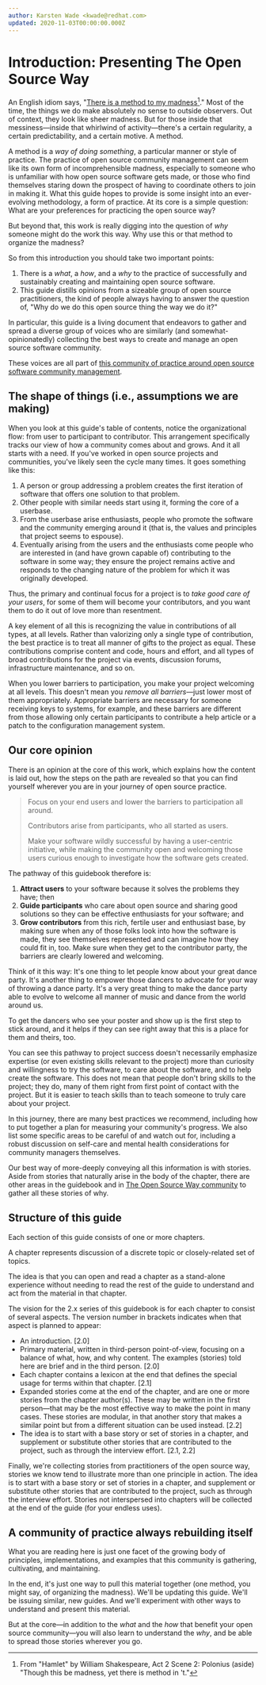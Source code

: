 ```yaml
---
author: Karsten Wade <kwade@redhat.com>
updated: 2020-11-03T00:00:00.000Z
---
```


# Introduction: Presenting The Open Source Way
An English idiom says, "[There is a method to my madness](#user-content-fn-1)[^1]." Most of the time, the things we do make absolutely no sense to outside observers. Out of context, they look like sheer madness. But for those inside that messiness—inside that whirlwind of activity—there's a certain regularity, a certain predictability, and a certain motive. A method.

A method is a _way of doing something_, a particular manner or style of practice. The practice of open source community management can seem like its own form of incomprehensible madness, especially to someone who is unfamiliar with how open source software gets made, or those who find themselves staring down the prospect of having to coordinate others to join in making it. What this guide hopes to provide is some insight into an ever-evolving methodology, a form of practice. At its core is a simple question: What are your preferences for practicing the open source way?

But beyond that, this work is really digging into the question of _why_ someone might do the work this way. Why use this or that method to organize the madness?

So from this introduction you should take two important points:

1. There is a _what_, a _how_, and a _why_ to the practice of successfully and sustainably creating and maintaining open source software.
2. This guide distills opinions from a sizeable group of open source practitioners, the kind of people always having to answer the question of, "Why do we do this open source thing the way we do it?"

In particular, this guide is a living document that endeavors to gather and spread a diverse group of voices who are similarly (and somewhat-opinionatedly) collecting the best ways to create and manage an open source software community.

These voices are all part of [this community of practice around open source software community management](https://theopensourceway.org).

## The shape of things (i.e., assumptions we are making)
When you look at this guide's table of contents, notice the organizational flow: from user to participant to contributor. This arrangement specifically tracks our view of how a community comes about and grows. And it all starts with a need. If you've worked in open source projects and communities, you've likely seen the cycle many times. It goes something like this:

1. A person or group addressing a problem creates the first iteration of software that offers one solution to that problem.
2. Other people with similar needs start using it, forming the core of a userbase.
3. From the userbase arise enthusiasts, people who promote the software and the community emerging around it (that is, the values and principles that project seems to espouse).
4. Eventually arising from the users and the enthusiasts come people who are interested in (and have grown capable of) contributing to the software in some way; they ensure the project remains active and responds to the changing nature of the problem for which it was originally developed.

Thus, the primary and continual focus for a project is to _take good care of your users_, for some of them will become your contributors, and you want them to do it out of love more than resentment.

A key element of all this is recognizing the value in contributions of all types, at all levels. Rather than valorizing only a single type of contribution, the best practice is to treat all manner of gifts to the project as equal. These contributions comprise content and code, hours and effort, and all types of broad contributions for the project via events, discussion forums, infrastructure maintenance, and so on.

When you lower barriers to participation, you make your project welcoming at all levels. This doesn't mean you _remove all barriers_—just lower most of them appropriately. Appropriate barriers are necessary for someone receiving keys to systems, for example, and these barriers are different from those allowing only certain participants to contribute a help article or a patch to the configuration management system.

## Our core opinion
There is an opinion at the core of this work, which explains how the content is laid out, how the steps on the path are revealed so that you can find yourself wherever you are in your journey of open source practice.

> Focus on your end users and lower the barriers to participation all around.
>
> Contributors arise from participants, who all started as users.
>
> Make your software wildly successful by having a user-centric initiative, while making the community open and welcoming those users curious enough to investigate how the software gets created.

The pathway of this guidebook therefore is:

1. **Attract users** to your software because it solves the problems they have; then
2. **Guide participants** who care about open source and sharing good solutions so they can be effective enthusiasts for your software; and
3. **Grow contributors** from this rich, fertile user and enthusiast base, by making sure when any of those folks look into how the software is made, they see themselves represented and can imagine how they could fit in, too. Make sure when they get to the contributor party, the barriers are clearly lowered and welcoming.

Think of it this way: It's one thing to let people know about your great dance party. It's another thing to empower those dancers to advocate for your way of throwing a dance party. It's a very great thing to make the dance party able to evolve to welcome all manner of music and dance from the world around us.

To get the dancers who see your poster and show up is the first step to stick around, and it helps if they can see right away that this is a place for them and theirs, too.

You can see this pathway to project success doesn't necessarily emphasize expertise (or even existing skills relevant to the project) more than curiosity and willingness to try the software, to care about the software, and to help create the software. This does not mean that people don't bring skills to the project; they do, many of them right from first point of contact with the project. But it is easier to teach skills than to teach someone to truly care about your project.

In this journey, there are many best practices we recommend, including how to put together a plan for measuring your community's progress. We also list some specific areas to be careful of and watch out for, including a robust discussion on self-care and mental health considerations for community managers themselves.

Our best way of more-deeply conveying all this information is with stories. Aside from stories that naturally arise in the body of the chapter, there are other areas in the guidebook and in [The Open Source Way community](https://theopensourceway.org) to gather all these stories of why.

## Structure of this guide
Each section of this guide consists of one or more chapters.

A chapter represents discussion of a discrete topic or closely-related set of topics.

The idea is that you can open and read a chapter as a stand-alone experience without needing to read the rest of the guide to understand and act from the material in that chapter.

The vision for the 2.x series of this guidebook is for each chapter to consist of several aspects. The version number in brackets indicates when that aspect is planned to appear:

* An introduction. \[2.0]
* Primary material, written in third-person point-of-view, focusing on a balance of what, how, and why content. The examples (stories) told here are brief and in the third person. \[2.0]
* Each chapter contains a lexicon at the end that defines the special usage for terms within that chapter. \[2.1]
* Expanded stories come at the end of the chapter, and are one or more stories from the chapter author(s). These may be written in the first person—that may be the most effective way to make the point in many cases. These stories are modular, in that another story that makes a similar point but from a different situation can be used instead. \[2.2]
* The idea is to start with a base story or set of stories in a chapter, and supplement or substitute other stories that are contributed to the project, such as through the interview effort. \[2.1, 2.2]

Finally, we're collecting stories from practitioners of the open source way, stories we know tend to illustrate more than one principle in action. The idea is to start with a base story or set of stories in a chapter, and supplement or substitute other stories that are contributed to the project, such as through the interview effort. Stories not interspersed into chapters will be collected at the end of the guide (for your endless uses).

## A community of practice always rebuilding itself
What you are reading here is just one facet of the growing body of principles, implementations, and examples that this community is gathering, cultivating, and maintaining.

In the end, it's just one way to pull this material together (one method, you might say, of organizing the madness). We'll be updating this guide. We'll be issuing similar, new guides. And we'll experiment with other ways to understand and present this material.

But at the core—in addition to the _what_ and the _how_ that benefit your open source community—you will also learn to understand the _why_, and be able to spread those stories wherever you go.

[^1]: From "Hamlet" by William Shakespeare, Act 2 Scene 2: Polonius (aside) "Though this be madness, yet there is method in 't."
